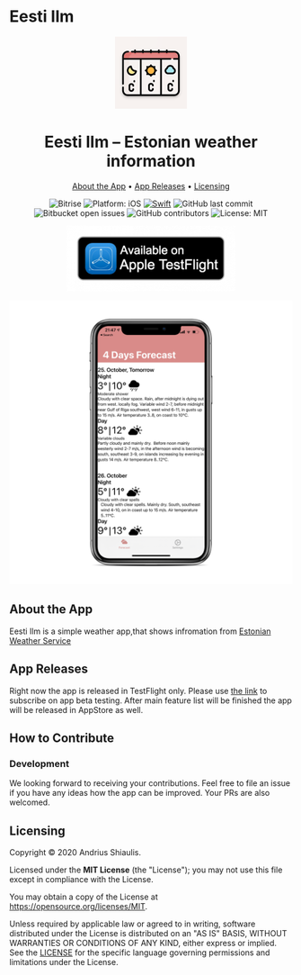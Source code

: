 # Eesti Ilm

<p align="center">
<img src="Images/playstore.png" alt="Eesti Ilm for iOS" height="128" width="128">
</p>

<h1 align="center">Eesti Ilm – Estonian weather information</h1>

<p align="center">
  <a href="#about-the-app">About the App</a> •
  <a href="#app-releases">App Releases</a> •
  <a href="#licensing">Licensing</a>
</p>

<p align="center">
<img alt="Bitrise" src="https://img.shields.io/bitrise/291c9f9e7fd2725b?token=NMywGvBvO69pV05hYFu8pg">
<img src="https://img.shields.io/badge/Platform-iOS%2014.0+-lightgrey.svg" alt="Platform: iOS">
<a href="https://developer.apple.com/swift/"><img src="https://img.shields.io/badge/Swift-5-orange.svg?style=flat" alt="Swift"/></a>
<img alt="GitHub last commit" src="https://img.shields.io/github/last-commit/shiaulis/estonianweather">
<img alt="Bitbucket open issues" src="https://img.shields.io/bitbucket/issues/shiaulis/estonianweather">
<img alt="GitHub contributors" src="https://img.shields.io/github/contributors/shiaulis/EstonianWeather">
<img src="https://img.shields.io/github/license/erikmartens/NearbyWeather.svg?style=flat" alt="License: MIT">
</p>
<p align="center">
<a href="https://testflight.apple.com/join/CMLvzuYL"><img src="Images/testflight_badge.png" alt="Download on the TestFlight"/></a>
</p>

<p align="center">
<img src="Images/screenshot_forecast.png" alt="Eesti Ilm Screenshot">
</p>

## About the App

Eesti Ilm is a simple weather app,that shows infromation from [Estonian Weather Service](http://www.ilmateenistus.ee/?lang=en)

## App Releases

Right now the app is released in TestFlight only. Please use [the link](https://testflight.apple.com/join/CMLvzuYL) to subscribe on app beta testing. After main feature list will be finished the app will be released in AppStore as well.

## How to Contribute

### Development

We looking forward to receiving your contributions. Feel free to file an issue if you have any ideas how the app can be improved. Your PRs are also welcomed.

## Licensing

Copyright © 2020 Andrius Shiaulis.

Licensed under the **MIT License** (the "License"); you may not use this file except in compliance with the License.

You may obtain a copy of the License at https://opensource.org/licenses/MIT.

Unless required by applicable law or agreed to in writing, software distributed under the License is distributed on an "AS IS" BASIS, WITHOUT WARRANTIES OR CONDITIONS OF ANY KIND, either express or implied. See the [LICENSE](./LICENSE) for the specific language governing permissions and limitations under the License.
